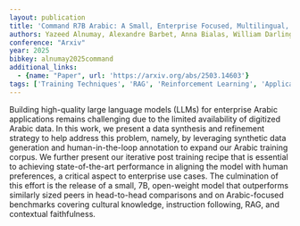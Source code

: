 ```yaml
---
layout: publication
title: 'Command R7B Arabic: A Small, Enterprise Focused, Multilingual, And Culturally Aware Arabic LLM'
authors: Yazeed Alnumay, Alexandre Barbet, Anna Bialas, William Darling, Shaan Desai, Joan Devassy, Kyle Duffy, Stephanie Howe, Olivia Lasche, Justin Lee, Anirudh Shrinivason, Jennifer Tracey
conference: "Arxiv"
year: 2025
bibkey: alnumay2025command
additional_links:
  - {name: "Paper", url: 'https://arxiv.org/abs/2503.14603'}
tags: ['Training Techniques', 'RAG', 'Reinforcement Learning', 'Applications']
---
```

Building high-quality large language models (LLMs) for enterprise Arabic
applications remains challenging due to the limited availability of digitized
Arabic data. In this work, we present a data synthesis and refinement strategy
to help address this problem, namely, by leveraging synthetic data generation
and human-in-the-loop annotation to expand our Arabic training corpus. We
further present our iterative post training recipe that is essential to
achieving state-of-the-art performance in aligning the model with human
preferences, a critical aspect to enterprise use cases. The culmination of this
effort is the release of a small, 7B, open-weight model that outperforms
similarly sized peers in head-to-head comparisons and on Arabic-focused
benchmarks covering cultural knowledge, instruction following, RAG, and
contextual faithfulness.
